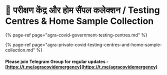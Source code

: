 # 🧪 परीक्षण केंद्र और होम सैंपल कलेक्शन /  Testing Centres & Home Sample Collection



{% page-ref page="agra-covid-government-testing-centres.md" %}

{% page-ref page="agra-private-covid-testing-centres-and-home-sample-collection.md" %}



#### Please join Telegram Group for regular updates - [https://t.me/agracovidemergency](https://t.me/agracovidemergency)

